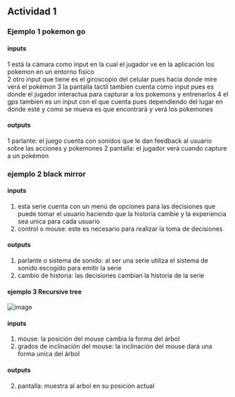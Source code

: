 ## Actividad 1 

### Ejemplo 1 pokemon go 

#### inputs 

1 está la cámara como input en la cual el jugador ve en la aplicación los pokemon en un entorno fisico  
2 otro input que tiene es el giroscopio del celular pues hacia donde mire verá el pokémon 
3 la pantalla tactíl tambien cuenta como input pues es donde el jugador interactua para capturar a los pokemons y entrenarlos 
4 el gps tambien es un input con el que cuenta pues dependiendo del lugar en donde esté y como se mueva es que encontrará y verá los pokemones 

#### outputs 

1 parlante: el juego cuenta con sonidos que le dan feedback al usuario sobre las acciones y pokemones 
2 pantalla: el jugador verá cuando capture a un pokémon 

### ejemplo 2 black mirror 

#### inputs 

1. esta serie cuenta con un menú de opciones para las decisiones que puede tomar el usuario haciendo que la historia cambie y la experiencia sea unica para cada usuario  
2. control o mouse: este es necesario para realizar la toma de decisiones

#### outputs 

1. parlante o sistema de sonido: al ser una serie utiliza el sistema de sonido escogido para emitir la serie 
2. cambio de historia: las decisiones cambian la historia de la serie

#### ejemplo 3 Recursive tree 

![image](https://github.com/user-attachments/assets/cb65ddf5-7cf1-48fc-a003-3fe8ebff866e)

#### inputs 

1. mouse: la posición del mouse cambia la forma del árbol
2. grados de inclinación del mouse: la inclinación del mouse dará una forma unica del árbol 

#### outputs 

2. pantalla: muestra al arbol en su posición actual
